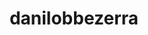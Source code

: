 ---
title: danilobbezerra
github: https://github.com/danilobbezerra
mode: light
transition: 1s
score: 70.5
archetype:
- Badges | Tags | Icons
---